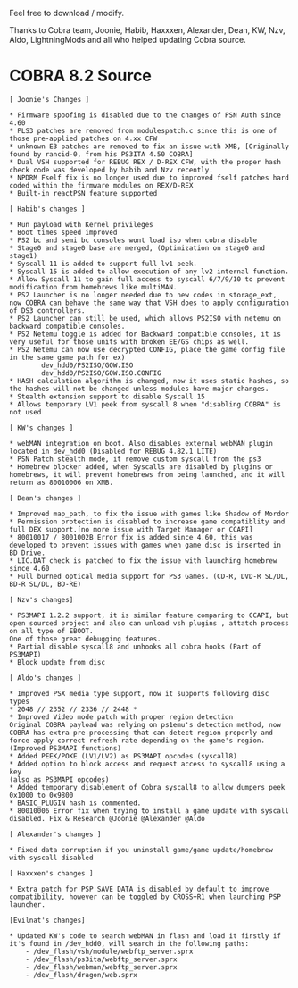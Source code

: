 Feel free to download / modify.

Thanks to Cobra team, Joonie, Habib, Haxxxen, Alexander, Dean, KW, Nzv, Aldo, LightningMods and all who helped updating Cobra source.

# COBRA 8.2 Source

	[ Joonie's Changes ]

	* Firmware spoofing is disabled due to the changes of PSN Auth since 4.60
	* PLS3 patches are removed from modulespatch.c since this is one of those pre-applied patches on 4.xx CFW
	* unknown E3 patches are removed to fix an issue with XMB, [Originally found by rancid-0, from his PS3ITA 4.50 COBRA]
	* Dual VSH supported for REBUG REX / D-REX CFW, with the proper hash check code was developed by habib and Nzv recently. 
	* NPDRM Fself fix is no longer used due to improved fself patches hard coded within the firmware modules on REX/D-REX 
	* Built-in reactPSN feature supported

	[ Habib's changes ]

	* Run payload with Kernel privileges
	* Boot times speed improved 
	* PS2 bc and semi bc consoles wont load iso when cobra disable
	* Stage0 and stage0 base are merged, (Optimization on stage0 and stage1)
	* Syscall 11 is added to support full lv1 peek.
	* Syscall 15 is added to allow execution of any lv2 internal function.
	* Allow Syscall 11 to gain full access to syscall 6/7/9/10 to prevent modification from homebrews like multiMAN.
	* PS2 Launcher is no longer needed due to new codes in storage_ext, now COBRA can behave the same way that VSH does to apply configuration of DS3 controllers. 
	* PS2 Launcher can still be used, which allows PS2ISO with netemu on backward compatible consoles.
	* PS2 Netemu toggle is added for Backward compatible consoles, it is very useful for those units with broken EE/GS chips as well.
	* PS2 Netemu can now use decrypted CONFIG, place the game config file in the same game path for ex) 
			dev_hdd0/PS2ISO/GOW.ISO
			dev_hdd0/PS2ISO/GOW.ISO.CONFIG 
	* HASH calculation algorithm is changed, now it uses static hashes, so the hashes will not be changed unless modules have major changes.
	* Stealth extension support to disable Syscall 15
	* Allows temporary LV1 peek from syscall 8 when "disabling COBRA" is not used
	
	[ KW's changes ]

	* webMAN integration on boot. Also disables external webMAN plugin located in dev_hdd0 (Disabled for REBUG 4.82.1 LITE)
	* PSN Patch stealth mode, it remove custom syscall from the ps3
	* Homebrew blocker added, when Syscalls are disabled by plugins or homebrews, it will prevent homebrews from being launched, and it will return as 80010006 on XMB.

	[ Dean's changes ] 

	* Improved map_path, to fix the issue with games like Shadow of Mordor
	* Permission protection is disabled to increase game compatiblity and full DEX support.[no more issue with Target Manager or CCAPI]
	* 80010017 / 8001002B Error fix is added since 4.60, this was developed to prevent issues with games when game disc is inserted in BD Drive.
	* LIC.DAT check is patched to fix the issue with launching homebrew since 4.60
	* Full burned optical media support for PS3 Games. (CD-R, DVD-R SL/DL, BD-R SL/DL, BD-RE)

	[ Nzv's changes]

	* PS3MAPI 1.2.2 support, it is similar feature comparing to CCAPI, but open sourced project and also can unload vsh plugins , attatch process on all type of EBOOT.
	One of those great debugging features.
	* Partial disable syscall8 and unhooks all cobra hooks (Part of PS3MAPI)
	* Block update from disc
   
	[ Aldo's changes ]

	* Improved PSX media type support, now it supports following disc types
	* 2048 // 2352 // 2336 // 2448 *
	* Improved Video mode patch with proper region detection
	Original COBRA payload was relying on ps1emu's detection method, now COBRA has extra pre-processing that can detect region properly and force apply correct refresh rate depending on the game's region.
	(Improved PS3MAPI functions)
	* Added PEEK/POKE (LV1/LV2) as PS3MAPI opcodes (syscall8)
	* Added option to block access and request access to syscall8 using a key
	(also as PS3MAPI opcodes)
	* Added temporary disablement of Cobra syscall8 to allow dumpers peek 0x1000 to 0x9800
	* BASIC_PLUGIN hash is commented.
	* 80010006 Error fix when trying to install a game update with syscall disabled. Fix & Research @Joonie @Alexander @Aldo

	[ Alexander's changes ]
	
	* Fixed data corruption if you uninstall game/game update/homebrew with syscall disabled

	[ Haxxxen's changes ]

    * Extra patch for PSP SAVE DATA is disabled by default to improve compatibility, however can be toggled by CROSS+R1 when launching PSP launcher.

    [Evilnat's changes]

    * Updated KW's code to search webMAN in flash and load it firstly if it's found in /dev_hdd0, will search in the following paths:
    	- /dev_flash/vsh/module/webftp_server.sprx
    	- /dev_flash/ps3ita/webftp_server.sprx
    	- /dev_flash/webman/webftp_server.sprx 
    	- /dev_flash/dragon/web.sprx
